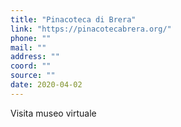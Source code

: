 ```yaml
---
title: "Pinacoteca di Brera"
link: "https://pinacotecabrera.org/"
phone: ""
mail: ""
address: ""
coord: ""
source: ""
date: 2020-04-02
---
```


Visita museo virtuale
